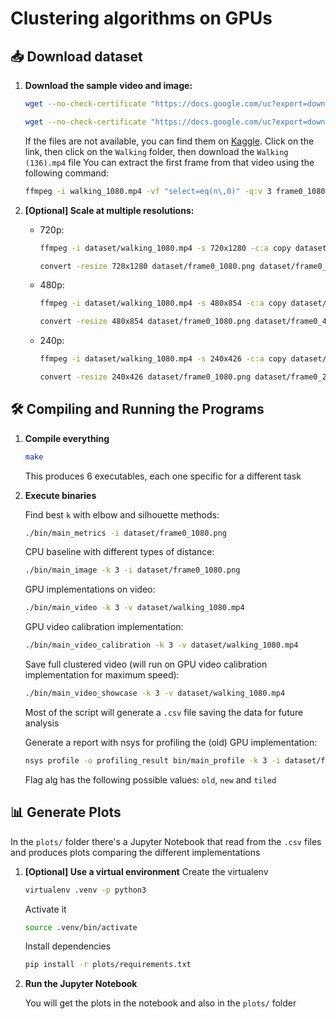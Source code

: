 # Clustering algorithms on GPUs

## 📥 Download dataset

1. **Download the sample video and image:**
    ```bash
    wget --no-check-certificate "https://docs.google.com/uc?export=download&id=1LP73pllzIlZ45WIV48FdYZwBhqjtLYxp" -O dataset/walking_1080.mp4
    ```
    
    ```bash
    wget --no-check-certificate "https://docs.google.com/uc?export=download&id=1JCUK79T5InpTKnElJkflcmYa9AR7ouX8" -O dataset/frame0_1080.png
    ```

    If the files are not available, you can find them on [Kaggle](https://www.kaggle.com/datasets/sharjeelmazhar/human-activity-recognition-video-dataset?resource=download). Click on the link, then click on the `Walking` folder, then download the `Walking (136).mp4` file
    You can extract the first frame from that video using the following command:
    ```bash
    ffmpeg -i walking_1080.mp4 -vf "select=eq(n\,0)" -q:v 3 frame0_1080.png
    ```


2. **[Optional] Scale at multiple resolutions:**

    - 720p:
      ```bash
      ffmpeg -i dataset/walking_1080.mp4 -s 720x1280 -c:a copy dataset/walking_720.mp4
      ```
      ```bash
      convert -resize 720x1280 dataset/frame0_1080.png dataset/frame0_720.png
      ```

    - 480p:
      ```bash
      ffmpeg -i dataset/walking_1080.mp4 -s 480x854 -c:a copy dataset/walking_480.mp4
      ```
      ```bash
      convert -resize 480x854 dataset/frame0_1080.png dataset/frame0_480.png
      ```
    
    - 240p:
      ```bash
      ffmpeg -i dataset/walking_1080.mp4 -s 240x426 -c:a copy dataset/walking_240.mp4
      ```
      ```bash
      convert -resize 240x426 dataset/frame0_1080.png dataset/frame0_240.png
      ```

## 🛠️ Compiling and Running the Programs

1. **Compile everything**
    ```bash
    make
    ```
    This produces 6 executables, each one specific for a different task

2. **Execute binaries**
    
    Find best `k` with elbow and silhouette methods:
    ```bash
    ./bin/main_metrics -i dataset/frame0_1080.png
    ```
   
    CPU baseline with different types of distance:
    ```bash
    ./bin/main_image -k 3 -i dataset/frame0_1080.png
    ```
    
    GPU implementations on video:
    ```bash
    ./bin/main_video -k 3 -v dataset/walking_1080.mp4
    ```

    GPU video calibration implementation:
    ```bash
    ./bin/main_video_calibration -k 3 -v dataset/walking_1080.mp4
    ```

    Save full clustered video (will run on GPU video calibration implementation for maximum speed):
    ```bash
    ./bin/main_video_showcase -k 3 -v dataset/walking_1080.mp4
    ```

    Most of the script will generate a `.csv` file saving the data for future analysis

    Generate a report with nsys for profiling the (old) GPU implementation:
    ```bash
    nsys profile -o profiling_result bin/main_profile -k 3 -i dataset/frame0_1080.png -alg old
    ```
    Flag alg has the following possible values: `old`, `new` and `tiled`

## 📊 Generate Plots
In the `plots/` folder there's a Jupyter Notebook that read from the `.csv` files and produces plots comparing the different implementations

1. **[Optional] Use a virtual environment**
    Create the virtualenv
    ```bash
    virtualenv .venv -p python3
    ```

    Activate it
    ```bash
    source .venv/bin/activate
    ```

    Install dependencies
    ```bash
    pip install -r plots/requirements.txt
    ```

2. **Run the Jupyter Notebook**

    You will get the plots in the notebook and also in the `plots/` folder
